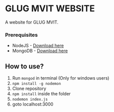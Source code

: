 # GLUG MVIT WEBSITE
A website for GLUG MVIT.

### Prerequisites

* NodeJS - [Download here](https://nodejs.org/dist/v6.11.2/node-v6.11.2-x64.msi)
* MongoDB - [Download here](https://www.mongodb.com/download-center?ct=false#community)

## How to use?

1) Run ```mongod``` in terminal (Only for windows users)
2) ```npm install -g nodemon ```
3) Clone repository
4) ```npm install``` inside the folder
5) ```nodemon index.js```
6) goto localhost:3000

